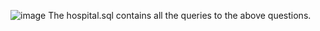 ![image](https://github.com/Sumedhabhat24/queriesonhospitalDB/assets/121159029/c0f2f368-287e-4bac-813e-ba4f8d8022cb)
The hospital.sql contains all the queries to the above questions.

